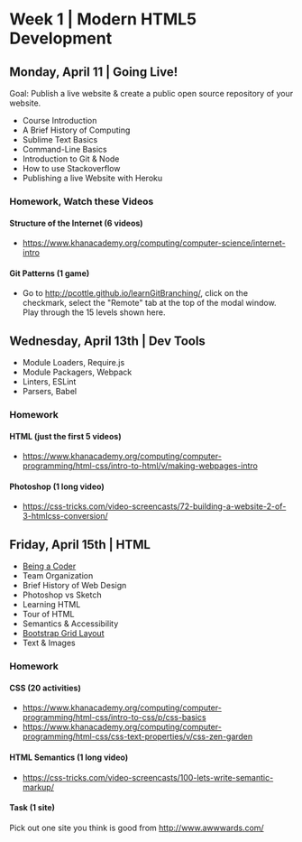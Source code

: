 
# Week 1 | Modern HTML5 Development



## Monday, April 11 | Going Live!

Goal: Publish a live website & create a public open source repository of your website.

- Course Introduction
- A Brief History of Computing
- Sublime Text Basics
- Command-Line Basics
- Introduction to Git & Node
- How to use Stackoverflow
- Publishing a live Website with Heroku



### Homework, Watch these Videos

#### Structure of the Internet (6 videos)
- https://www.khanacademy.org/computing/computer-science/internet-intro

#### Git Patterns (1 game)
- Go to http://pcottle.github.io/learnGitBranching/, click on the checkmark, select the "Remote" tab at the top of the modal window. Play through the 15 levels shown here.



## Wednesday, April 13th | Dev Tools

- Module Loaders, Require.js
- Module Packagers, Webpack
- Linters, ESLint
- Parsers, Babel


### Homework

#### HTML (just the first 5 videos)
- https://www.khanacademy.org/computing/computer-programming/html-css/intro-to-html/v/making-webpages-intro

#### Photoshop (1 long video)
- https://css-tricks.com/video-screencasts/72-building-a-website-2-of-3-htmlcss-conversion/


## Friday, April 15th | HTML

- [Being a Coder](https://medium.freecodecamp.com/things-i-wish-someone-had-told-me-when-i-was-learning-how-to-code-565fc9dcb329#.ihbjgkrya)
- Team Organization
- Brief History of Web Design
- Photoshop vs Sketch
- Learning HTML
- Tour of HTML
- Semantics & Accessibility
- [Bootstrap Grid Layout](https://getbootstrap.com/examples/grid/)
- Text & Images


### Homework

#### CSS (20 activities)
- https://www.khanacademy.org/computing/computer-programming/html-css/intro-to-css/p/css-basics
- https://www.khanacademy.org/computing/computer-programming/html-css/css-text-properties/v/css-zen-garden

#### HTML Semantics (1 long video)
- https://css-tricks.com/video-screencasts/100-lets-write-semantic-markup/

#### Task (1 site)
Pick out one site you think is good from http://www.awwwards.com/



